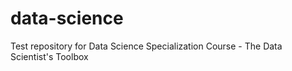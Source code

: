 data-science
============

Test repository for Data Science Specialization Course - The Data Scientist's Toolbox
